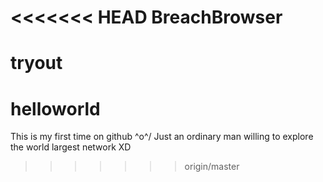 <<<<<<< HEAD
BreachBrowser
=============

tryout
=======
helloworld
==========

This is my first time on github \^o^/
Just an ordinary man willing to explore the world largest network XD
>>>>>>> origin/master
